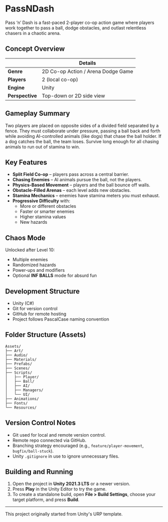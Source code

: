 # PassNDash

Pass ‘n’ Dash is a fast-paced 2-player co-op action game where players work together to pass a ball, dodge obstacles, and outlast relentless chasers in a chaotic arena.

## Concept Overview

|                | Details                                |
| -------------- | -------------------------------------- |
| **Genre**      | 2D Co-op Action / Arena Dodge Game     |
| **Players**    | 2 (local co-op)                        |
| **Engine**     | Unity                                  |
| **Perspective**| Top-down or 2D side view               |

## Gameplay Summary

Two players are placed on opposite sides of a divided field separated by a fence. They must collaborate under pressure, passing a ball back and forth while avoiding AI-controlled animals (like dogs) that chase the ball holder. If a dog catches the ball, the team loses. Survive long enough for all chasing animals to run out of stamina to win.

## Key Features

- **Split Field Co-op** – players pass across a central barrier.
- **Chasing Enemies** – AI animals pursue the ball, not the players.
- **Physics-Based Movement** – players and the ball bounce off walls.
- **Obstacle-Filled Arenas** – each level adds new obstacles.
- **Stamina Mechanics** – enemies have stamina meters you must exhaust.
- **Progressive Difficulty** with:
  - More or different obstacles
  - Faster or smarter enemies
  - Higher stamina values
  - New hazards

## Chaos Mode

Unlocked after Level 10:

- Multiple enemies
- Randomized hazards
- Power-ups and modifiers
- Optional **INF BALLS** mode for absurd fun

## Development Structure

- Unity (C#)
- Git for version control
- GitHub for remote hosting
- Project follows PascalCase naming convention

## Folder Structure (Assets)

```text
Assets/
├── Art/
├── Audio/
├── Materials/
├── Prefabs/
├── Scenes/
├── Scripts/
│   ├── Player/
│   ├── Ball/
│   ├── AI/
│   ├── Managers/
│   └── UI/
├── Animations/
├── Fonts/
└── Resources/
```

## Version Control Notes

- Git used for local and remote version control.
- Remote repo connected via GitHub.
- Branching strategy encouraged (e.g., `feature/player-movement`, `bugfix/ball-stuck`).
- Unity `.gitignore` in use to ignore unnecessary files.

## Building and Running

1. Open the project in **Unity 2021.3 LTS** or a newer version.
2. Press **Play** in the Unity Editor to try the game.
3. To create a standalone build, open **File > Build Settings**, choose your target platform, and press **Build**.

---

This project originally started from Unity's URP template.
